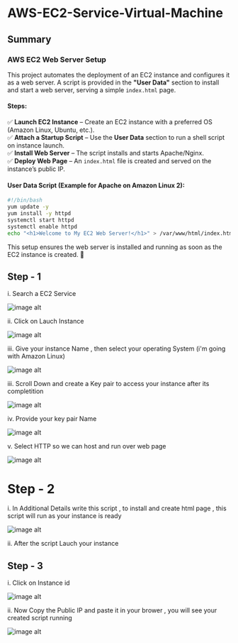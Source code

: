 # AWS-EC2-Service-Virtual-Machine

## Summary

### **AWS EC2 Web Server Setup**  

This project automates the deployment of an EC2 instance and configures it as a web server. A script is provided in the **"User Data"** section to install and start a web server, serving a simple `index.html` page.  

#### **Steps:**  
✅ **Launch EC2 Instance** – Create an EC2 instance with a preferred OS (Amazon Linux, Ubuntu, etc.).  
✅ **Attach a Startup Script** – Use the **User Data** section to run a shell script on instance launch.  
✅ **Install Web Server** – The script installs and starts Apache/Nginx.  
✅ **Deploy Web Page** – An `index.html` file is created and served on the instance’s public IP.  

#### **User Data Script (Example for Apache on Amazon Linux 2):**  
```bash
#!/bin/bash
yum update -y
yum install -y httpd
systemctl start httpd
systemctl enable httpd
echo "<h1>Welcome to My EC2 Web Server!</h1>" > /var/www/html/index.html
```

This setup ensures the web server is installed and running as soon as the EC2 instance is created. 🚀  

## Step - 1

i. Search a EC2 Service

![image alt](1.PNG)

ii. Click on Lauch Instance

![image alt](2.PNG)

iii. Give your instance Name , then select your operating System (i'm going with Amazon Linux)

![image alt](3.PNG)

iii. Scroll Down and create a Key pair to access your instance after its completition

![image alt](4.PNG)

iv. Provide your key pair Name

![image alt](5.PNG)

v. Select HTTP so we can host and run over web page 

![image alt](6.PNG)

# Step - 2

i. In Additional Details write this script , to install and create html page , this script will run as your instance is ready

![image alt](7.PNG)

ii. After the script Lauch your instance

## Step - 3

i. Click on Instance id

![image alt](8.PNG)

ii. Now Copy the Public IP and paste it in your brower , you will see your created script running 

![image alt](9.PNG)

